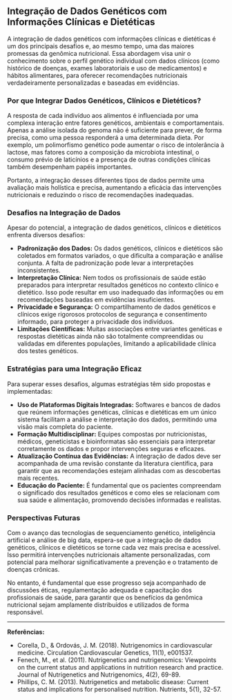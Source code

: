 
## Integração de Dados Genéticos com Informações Clínicas e Dietéticas

A integração de dados genéticos com informações clínicas e dietéticas é um dos principais desafios e, ao mesmo tempo, uma das maiores promessas da genômica nutricional. Essa abordagem visa unir o conhecimento sobre o perfil genético individual com dados clínicos (como histórico de doenças, exames laboratoriais e uso de medicamentos) e hábitos alimentares, para oferecer recomendações nutricionais verdadeiramente personalizadas e baseadas em evidências.

### Por que Integrar Dados Genéticos, Clínicos e Dietéticos?

A resposta de cada indivíduo aos alimentos é influenciada por uma complexa interação entre fatores genéticos, ambientais e comportamentais. Apenas a análise isolada do genoma não é suficiente para prever, de forma precisa, como uma pessoa responderá a uma determinada dieta. Por exemplo, um polimorfismo genético pode aumentar o risco de intolerância à lactose, mas fatores como a composição da microbiota intestinal, o consumo prévio de laticínios e a presença de outras condições clínicas também desempenham papéis importantes.

Portanto, a integração desses diferentes tipos de dados permite uma avaliação mais holística e precisa, aumentando a eficácia das intervenções nutricionais e reduzindo o risco de recomendações inadequadas.

### Desafios na Integração de Dados

Apesar do potencial, a integração de dados genéticos, clínicos e dietéticos enfrenta diversos desafios:

- **Padronização dos Dados:** Os dados genéticos, clínicos e dietéticos são coletados em formatos variados, o que dificulta a comparação e análise conjunta. A falta de padronização pode levar a interpretações inconsistentes.
- **Interpretação Clínica:** Nem todos os profissionais de saúde estão preparados para interpretar resultados genéticos no contexto clínico e dietético. Isso pode resultar em uso inadequado das informações ou em recomendações baseadas em evidências insuficientes.
- **Privacidade e Segurança:** O compartilhamento de dados genéticos e clínicos exige rigorosos protocolos de segurança e consentimento informado, para proteger a privacidade dos indivíduos.
- **Limitações Científicas:** Muitas associações entre variantes genéticas e respostas dietéticas ainda não são totalmente compreendidas ou validadas em diferentes populações, limitando a aplicabilidade clínica dos testes genéticos.

### Estratégias para uma Integração Eficaz

Para superar esses desafios, algumas estratégias têm sido propostas e implementadas:

- **Uso de Plataformas Digitais Integradas:** Softwares e bancos de dados que reúnem informações genéticas, clínicas e dietéticas em um único sistema facilitam a análise e interpretação dos dados, permitindo uma visão mais completa do paciente.
- **Formação Multidisciplinar:** Equipes compostas por nutricionistas, médicos, geneticistas e bioinformatas são essenciais para interpretar corretamente os dados e propor intervenções seguras e eficazes.
- **Atualização Contínua das Evidências:** A integração de dados deve ser acompanhada de uma revisão constante da literatura científica, para garantir que as recomendações estejam alinhadas com as descobertas mais recentes.
- **Educação do Paciente:** É fundamental que os pacientes compreendam o significado dos resultados genéticos e como eles se relacionam com sua saúde e alimentação, promovendo decisões informadas e realistas.

### Perspectivas Futuras

Com o avanço das tecnologias de sequenciamento genético, inteligência artificial e análise de big data, espera-se que a integração de dados genéticos, clínicos e dietéticos se torne cada vez mais precisa e acessível. Isso permitirá intervenções nutricionais altamente personalizadas, com potencial para melhorar significativamente a prevenção e o tratamento de doenças crônicas.

No entanto, é fundamental que esse progresso seja acompanhado de discussões éticas, regulamentação adequada e capacitação dos profissionais de saúde, para garantir que os benefícios da genômica nutricional sejam amplamente distribuídos e utilizados de forma responsável.

---

**Referências:**

- Corella, D., & Ordovás, J. M. (2018). Nutrigenomics in cardiovascular medicine. Circulation Cardiovascular Genetics, 11(1), e001537.
- Fenech, M., et al. (2011). Nutrigenetics and nutrigenomics: Viewpoints on the current status and applications in nutrition research and practice. Journal of Nutrigenetics and Nutrigenomics, 4(2), 69-89.
- Phillips, C. M. (2013). Nutrigenetics and metabolic disease: Current status and implications for personalised nutrition. Nutrients, 5(1), 32-57.
```
